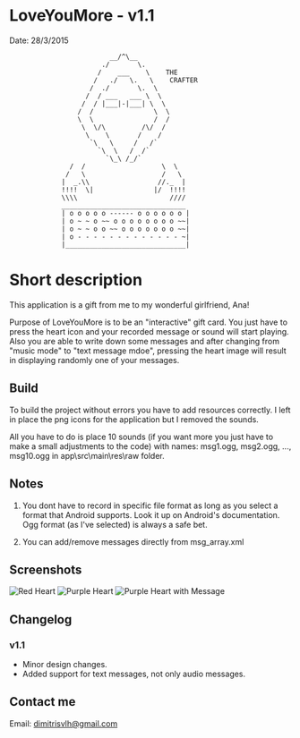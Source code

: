 # LoveYouMore - v1.1
Date: 28/3/2015


                             __/^\__   
                           ./       \.
                          /    ___    \    THE
                         /   ./   \.   \    CRAFTER
                        /  ./       \.  \
                       /  / ___   ___ \  \
                      /  / |___|-|___| \  \
                     /  /               \  \
                     \  \               /  /
                      \  \/\         /\/  /
                       \    \       /    /
                        `\   \     /   /`
                          `\  \   /  /`
                            `\_\ /_/`     
                   /  /                   \  \
                  /   \                   /   \
                 |  _.\\                 //._  |
                 !!!!  \|               |/  !!!!
                 \\\\                       ////
                 _______________________________
                 | o o o o o ------ o o o o o o |
                 | o ~ ~ o ~~ o o o o o o o o ~~|
                 | o ~ ~ o o ~~ o o o o o o o ~~|
                 | o - - - - - - - - - - - - - ~|
                 |______________________________|

# Short description

This application is a gift from me to my wonderful girlfriend, Ana!

Purpose of LoveYouMore is to be an "interactive" gift card. You just
have to press the heart icon and your recorded message or sound will
start playing. Also you are able to write down some messages and after
changing from "music mode" to "text message mdoe", pressing the heart 
image will result in displaying randomly one of your messages.


## Build

To build the project without errors you have to add resources correctly.
I left in place the png icons for the application but I removed the sounds.

All you have to do is place 10 sounds (if you want more you just have
to make a small adjustments to the code) with names:
msg1.ogg, msg2.ogg, ..., msg10.ogg in app\src\main\res\raw folder.


## Notes

1. You dont have to record in specific file format as long as you select
   a format that Android supports. Look it up on Android's documentation.
   Ogg format (as I've selected) is always a safe bet.

2. You can add/remove messages directly from msg_array.xml


## Screenshots

![Red Heart](https://raw.githubusercontent.com/TheCrafter/LoveYouMore/v1.1-dev/docs/Screenshots/red_heart.png)
![Purple Heart](https://raw.githubusercontent.com/TheCrafter/LoveYouMore/v1.1-dev/docs/Screenshots/purple_heart.png)
![Purple Heart with Message](https://raw.githubusercontent.com/TheCrafter/LoveYouMore/v1.1-dev/docs/Screenshots/purple_heart_with_message.png)


## Changelog

### v1.1

- Minor design changes.
- Added support for text messages, not only audio messages.

## Contact me

Email: dimitrisvlh@gmail.com